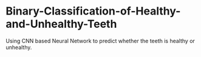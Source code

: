 # Binary-Classification-of-Healthy-and-Unhealthy-Teeth
Using CNN based Neural Network to predict whether the teeth is healthy or unhealthy.
